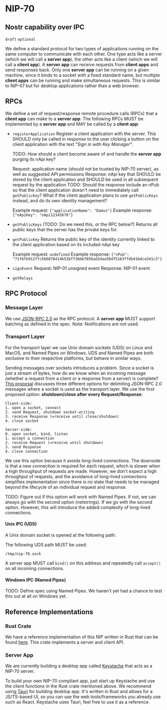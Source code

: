 # NIP-70

## Nostr capability over IPC

`draft` `optional`

We define a standard protocol for two types of applications running on the same computer to communicate with each other. One type acts like a server (which we will call a **server app**), the other acts like a client (which we will call a **client app**). A **server app** can receive requests from **client apps** and send responses back. Only one **server app** can be running on a given machine, since it binds to a socket with a fixed standard name, but multiple **client apps** can be running and make simultaneous requests. This is similar to NIP-07 but for desktop applications rather than a web browser.

## RPCs

We define a set of request/response remote procedure calls (RPCs) that a **client app** can make to a **server app**. The following RPCs MUST be implemented by a **server app** and MAY be called by a **client app**:

- `registerApplication`
  Register a client application with the server. This SHOULD only be called in response to the user clicking a button on the client application with the text "_Sign in with Key Manager_".

  TODO: How should a client become aware of and handle the **server app** purging its nApi key?

  Request: application name (should not be trusted by NIP-70 server), as well as suggested API permissions
  Response: nApi key that SHOULD be stored by the client application and SHOULD be used in all subsequent request by the application
  TODO: Should the response include an nPub so that the client application doesn't need to immediately call `getPublicKey`? What if the client application plans to use `getPublicKeys` instead, and do its own identity management?

  Example request: `{"applicationName": "Damus"}`
  Example response: `{"nApiKey": "nApi12345678"}`

- `getPublicKeys` (TODO: Do we need this, or the RPC below?)
  Returns all public keys that the server has the private keys for.

- `getPublicKey`
  Returns the public key of the identity currently linked to the client application based on its included nApi key

  Example request: `undefined`
  Example response: `{"nPub": "71f6fb912ffc566876414b52bff3bbb7856ad2daa584f5163ffdb41bdca341c3"}`

- `signEvent`
  Request: NIP-01 unsigned event
  Response: NIP-01 event

- `getRelays`

## RPC Protocol

### Message Layer

We use [JSON-RPC 2.0](https://www.jsonrpc.org/specification) as the RPC protocol. A **server app** MUST support batching as defined in the spec. Note: Notifications are not used.

### Transport Layer

For the transport layer we use Unix domain sockets (UDS) on Linux and MacOS, and Named Pipes on Windows. UDS and Named Pipes are both exclusive to their respective platforms, but behave in similar ways.

Sending messages over sockets introduces a problem. Since a socket is just a stream of bytes, how do we know when an incoming message (whether a request from a client or a response from a server) is complete? [This proposal](https://www.simple-is-better.org/json-rpc/transport_sockets.html) discusses three different options for delimiting JSON-RPC 2.0 messages where a socket is used as the transport layer. We use the first proposed option: **shutdown/close after every Request/Response**:

```
Client-side:
1. open a socket, connect
2. send Request, shutdown socket-writing
3. receive Response (=receive until close/shutdown)
4. close socket

Server-side:
0. open socket, bind, listen
1. accept a connection
2. receive Request (=receive until shutdown)
3. send Response
4. close connection
```

We use this option because it avoids long-lived connections. The downside is that a new connection is required for each request, which is slower when a high throughput of requests are made. However, we don't expect a high throughput of requests, and the avoidance of long-lived connections simplifies implementation since there is no state that needs to be managed beyond the lifecycle of an individual request and response.

TODO: Figure out if this option will work with Named Pipes. If not, we can always go with the second option (netstrings). If we go with the second option. However, this will introduce the added complexity of long-lived connections.

#### Unix IPC (UDS)

A Unix domain socket is opened at the following path:

The following UDS path MUST be used:

`/tmp/nip-70.sock`

A server app MUST call `bind()` on this address and repeatedly call `accept()` on all incoming connections.

#### Windows IPC (Named Pipes)

TODO: Define spec using Named Pipes. We haven't yet had a chance to test this out at all on Windows yet.

## Reference Implementations

### Rust Crate

We have a reference implementation of this NIP written in Rust that can be found [here](https://crates.io/crates/nip-70). This crate implements a server and client API.

### Server App

We are currently building a desktop app called [Keystache](https://github.com/Resolvr-io/Keystache) that acts as a NIP-70 server.

To build your own NIP-70 compliant app, just start up Keystache and use the client functions in the Rust crate mentioned above. We recommend using [Tauri](https://tauri.app/) for building desktop app. It's written in Rust and allows for a JS/TS-based UI, so you can use the web tools/frameworks you already use such as React. Keystache uses Tauri, feel free to use it as a reference.
